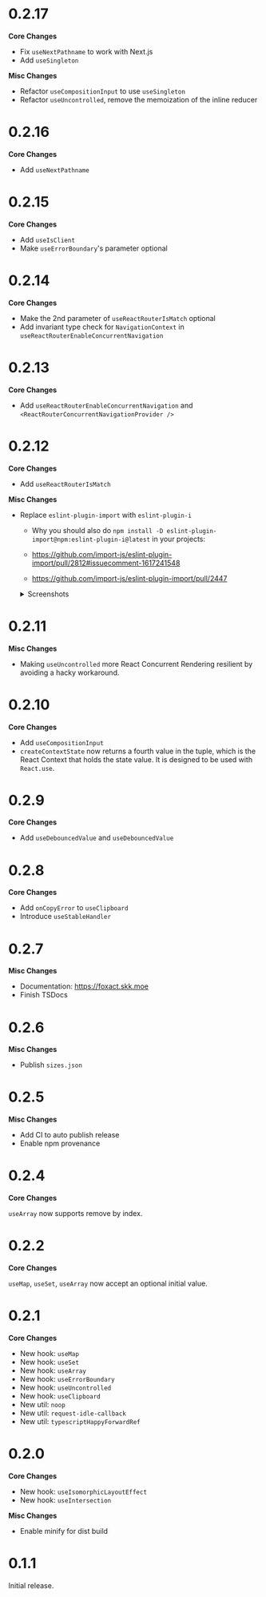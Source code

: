 # 0.2.17

**Core Changes**

- Fix `useNextPathname` to work with Next.js
- Add `useSingleton`

**Misc Changes**

- Refactor `useCompositionInput` to use `useSingleton`
- Refactor `useUncontrolled`, remove the memoization of the inline reducer

# 0.2.16

**Core Changes**

- Add `useNextPathname`

# 0.2.15

**Core Changes**

- Add `useIsClient`
- Make `useErrorBoundary`'s parameter optional

# 0.2.14

**Core Changes**

- Make the 2nd parameter of `useReactRouterIsMatch` optional
- Add invariant type check for `NavigationContext` in `useReactRouterEnableConcurrentNavigation`

# 0.2.13

**Core Changes**

- Add `useReactRouterEnableConcurrentNavigation` and `<ReactRouterConcurrentNavigationProvider />`

# 0.2.12

**Core Changes**

- Add `useReactRouterIsMatch`

**Misc Changes**

- Replace `eslint-plugin-import` with `eslint-plugin-i`
  - Why you should also do `npm install -D eslint-plugin-import@npm:eslint-plugin-i@latest` in your projects:

  - https://github.com/import-js/eslint-plugin-import/pull/2812#issuecomment-1617241548
  - https://github.com/import-js/eslint-plugin-import/pull/2447

  <details>
  <summary>Screenshots</summary>

  ![](https://pic.skk.moe/misc/HdUAUWOEQFVs9Tk0MvRqq.png)
  ![](https://pic.skk.moe/misc/lO3aKLfXBo3hcAwJoGCED.jpeg)
  ![](https://pic.skk.moe/misc/4bWD1kBv65_8oYRlU7rsg.jpeg)

  </details>

# 0.2.11

**Misc Changes**

- Making `useUncontrolled` more React Concurrent Rendering resilient by avoiding a hacky workaround.

# 0.2.10

**Core Changes**

- Add `useCompositionInput`
- `createContextState` now returns a fourth value in the tuple, which is the React Context that holds the state value. It is designed to be used with `React.use`.

# 0.2.9

**Core Changes**

- Add `useDebouncedValue` and `useDebouncedValue`

# 0.2.8

**Core Changes**

- Add `onCopyError` to `useClipboard`
- Introduce `useStableHandler`

# 0.2.7

**Misc Changes**

- Documentation: https://foxact.skk.moe
- Finish TSDocs

# 0.2.6

**Misc Changes**

- Publish `sizes.json`

# 0.2.5

**Misc Changes**

- Add CI to auto publish release
- Enable npm provenance

# 0.2.4

**Core Changes**

`useArray` now supports remove by index.

# 0.2.2

**Core Changes**

`useMap`, `useSet`, `useArray` now accept an optional initial value.

# 0.2.1

**Core Changes**

- New hook: `useMap`
- New hook: `useSet`
- New hook: `useArray`
- New hook: `useErrorBoundary`
- New hook: `useUncontrolled`
- New hook: `useClipboard`
- New util: `noop`
- New util: `request-idle-callback`
- New util: `typescriptHappyForwardRef`

# 0.2.0

**Core Changes**

- New hook: `useIsomorphicLayoutEffect`
- New hook: `useIntersection`

**Misc Changes**

- Enable minify for dist build

# 0.1.1

Initial release.
